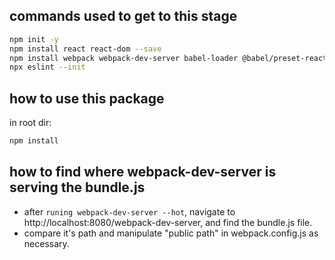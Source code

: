 ## commands used to get to this stage

```bash
npm init -y
npm install react react-dom --save
npm install webpack webpack-dev-server babel-loader @babel/preset-react @babel/preset-env --save-dev
npx eslint --init
```

## how to use this package
in root dir:

```bash
npm install
```
## how to find where webpack-dev-server is serving the bundle.js

* after ```runing webpack-dev-server --hot```, navigate to http://localhost:8080/webpack-dev-server, and find the bundle.js file.
* compare it's path and manipulate "public path" in webpack.config.js as necessary.